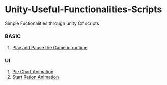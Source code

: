 # Unity-Useful-Functionalities-Scripts
Simple Fuctionalities through unity C# scripts

### BASIC
 1. [Play and Pause the Game in runtime](https://github.com/ramyaa13/Unity-Useful-Functionalities-Scripts/blob/main/Basic/PlayPause.cs)


### UI
 1. [Pie Chart Animation](https://github.com/ramyaa13/Unity-Useful-Functionalities-Scripts/blob/main/UI/PieChart.cs)
 2. [Start Ration Animation](https://github.com/ramyaa13/Unity-Useful-Functionalities-Scripts/blob/main/UI/StartRating.cs)
